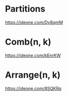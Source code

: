 # Partitions

https://ideone.com/Dy8qmM

# Comb(n, k)

https://ideone.com/kEnrKW

# Arrange(n, k)

https://ideone.com/8SQKRq


